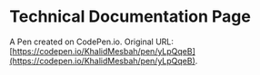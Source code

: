 # Technical Documentation Page

A Pen created on CodePen.io. Original URL: [https://codepen.io/KhalidMesbah/pen/yLpQqeB](https://codepen.io/KhalidMesbah/pen/yLpQqeB).

